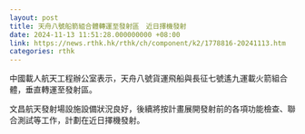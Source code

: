 ```yaml
---
layout: post
title: 天舟八號船箭組合體轉運至發射區　近日擇機發射
date: 2024-11-13 11:51:28.000000000 +08:00
link: https://news.rthk.hk/rthk/ch/component/k2/1778816-20241113.htm
categories: rthk
---
```


中國載人航天工程辦公室表示，天舟八號貨運飛船與長征七號遙九運載火箭組合體，垂直轉運至發射區。

文昌航天發射場設施設備狀況良好，後續將按計畫展開發射前的各項功能檢查、聯合測試等工作，計劃在近日擇機發射。
